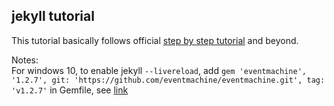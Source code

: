 ## jekyll tutorial  
This tutorial basically follows official [step by step tutorial](https://jekyllrb.com/docs/step-by-step/01-setup/) and beyond.  

Notes:  
For windows 10, to enable jekyll `--livereload`, add `gem 'eventmachine', '1.2.7', git: 'https://github.com/eventmachine/eventmachine.git', tag: 'v1.2.7'` in Gemfile, see [link](https://stackoverflow.com/questions/30682575/unable-to-load-the-eventmachine-c-extension-to-use-the-pure-ruby-reactor/65547010#65547010)
